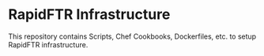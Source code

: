 # RapidFTR Infrastructure

This repository contains Scripts, Chef Cookbooks, Dockerfiles, etc. to setup RapidFTR infrastructure.
